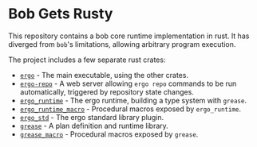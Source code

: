 # Bob Gets Rusty
This repository contains a bob core runtime implementation in rust. It has
diverged from `bob`'s limitations, allowing arbitrary program execution.

The project includes a few separate rust crates:
* [`ergo`](ergo) - The main executable, using the other crates.
* [`ergo-repo`](ergo-repo) - A web server allowing `ergo repo` commands to be run
  automatically, triggered by repository state changes.
* [`ergo_runtime`](ergo_runtime) - The ergo runtime, building a type system with
  `grease`.
* [`ergo_runtime_macro`](ergo_runtime_macro) - Procedural macros exposed by
  `ergo_runtime`.
* [`ergo_std`](ergo_std) - The ergo standard library plugin.
* [`grease`](grease) - A plan definition and runtime library.
* [`grease_macro`](grease_macro) - Procedural macros exposed by `grease`.

